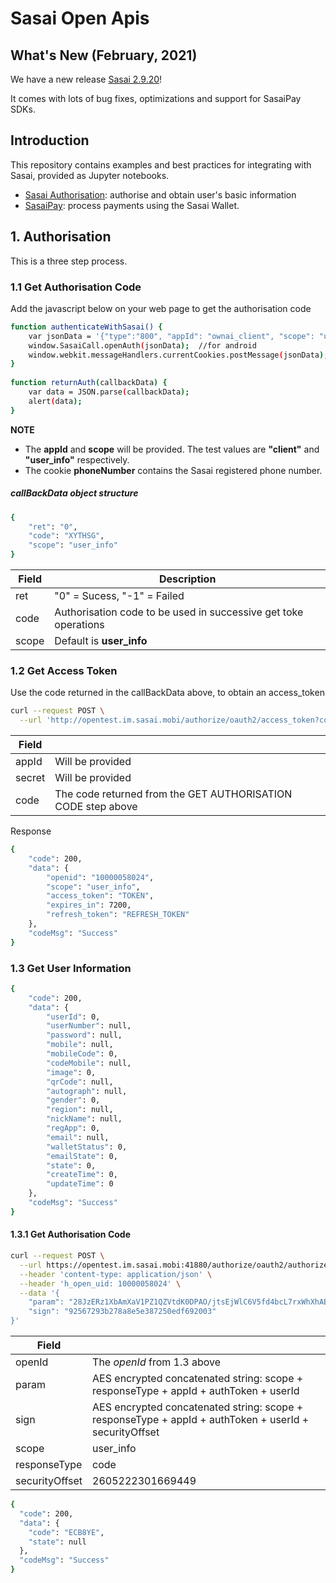 # Sasai Open Apis

## What's New (February, 2021)

We have a new release [Sasai 2.9.20](https://www.sasai.global/)!

It comes with lots of bug fixes, optimizations and support for SasaiPay SDKs.

## Introduction

This repository contains examples and best practices for integrating with Sasai, provided as Jupyter notebooks.

- [Sasai Authorisation](#): authorise and obtain user's basic information 
- [SasaiPay](#): process payments using the Sasai Wallet.  

## 1. Authorisation

This is a three step process.

### 1.1 Get Authorisation Code

Add the javascript below on your web page to get the authorisation code

```bash
function authenticateWithSasai() {
    var jsonData = '{"type":"800", "appId": "ownai_client", "scope": "user_info"}';
    window.SasaiCall.openAuth(jsonData);  //for android
    window.webkit.messageHandlers.currentCookies.postMessage(jsonData); // for iOS
}
 
function returnAuth(callbackData) {
    var data = JSON.parse(callbackData);
    alert(data);
}
```

**NOTE** 
- The **appId** and **scope** will be provided. The test values are **"client"** and **"user_info"** respectively.
- The cookie **phoneNumber** contains the Sasai registered phone number.

##### callBackData object structure

```bash
{
    "ret": "0",
    "code": "XYTHSG",
    "scope": "user_info"
}
```
| Field | Description |
| --- | --- |
| ret | "0" = Sucess, "-1" = Failed |
| code | Authorisation code to be used in successive get toke operations |
| scope | Default is **user_info** |

### 1.2 Get Access Token

Use the code returned in the callBackData above, to obtain an access_token

```bash
curl --request POST \
  --url 'http://opentest.im.sasai.mobi/authorize/oauth2/access_token?code=2I73DV&amp;secret=dc1s9dullflmh2et&amp;appId=client'
```

| Field |  |
| --- | --- |
| appId | Will be provided |
| secret | Will be provided |
| code | The code returned from the GET AUTHORISATION CODE step above |

Response

```bash
{
    "code": 200,
    "data": {
        "openid": "10000058024",
        "scope": "user_info",
        "access_token": "TOKEN",
        "expires_in": 7200,
        "refresh_token": "REFRESH_TOKEN"
    },
    "codeMsg": "Success"
} 
```
### 1.3 Get User Information

```bash
{
    "code": 200,
    "data": {
        "userId": 0,
        "userNumber": null,
        "password": null,
        "mobile": null,
        "mobileCode": 0,
        "codeMobile": null,
        "image": 0,
        "qrCode": null,
        "autograph": null,
        "gender": 0,
        "region": null,
        "nickName": null,
        "regApp": 0,
        "email": null,
        "walletStatus": 0,
        "emailState": 0,
        "state": 0,
        "createTime": 0,
        "updateTime": 0
    },
    "codeMsg": "Success"
}
```

#### 1.3.1 Get Authorisation Code

```bash
curl --request POST \
  --url https://opentest.im.sasai.mobi:41880/authorize/oauth2/authorize \
  --header 'content-type: application/json' \
  --header 'h_open_uid: 10000058024' \
  --data '{
    "param": "28JzERz1XbAmXaV1PZ1QZVtdK0DPAO/jtsEjWlC6V5fd4bcL7rxWhXhAE4KZXO4cGgG/H/1CbDpelOM7NLgfQNUswEt8wRJoTK0XMoRhYx/iRuYIjxZ+fzw2YIECLhfsIcv8ZBnppjBBapjq8j9DBnKvpd8dB0CzV1MEKwLeLKE=",
    "sign": "92567293b278a8e5e387250edf692003"
}'
```
| Field |  |
| --- | --- |
| openId | The *openId* from 1.3 above |
| param | AES encrypted concatenated string: scope + responseType + appId + authToken + userId |
| sign | AES encrypted concatenated string: scope + responseType + appId + authToken + userId + securityOffset |
| scope | user_info |
| responseType | code |
| securityOffset | 2605222301669449 |

```bash
{
  "code": 200,
  "data": {
    "code": "ECB8YE",
    "state": null
  },
  "codeMsg": "Success"
}
```

